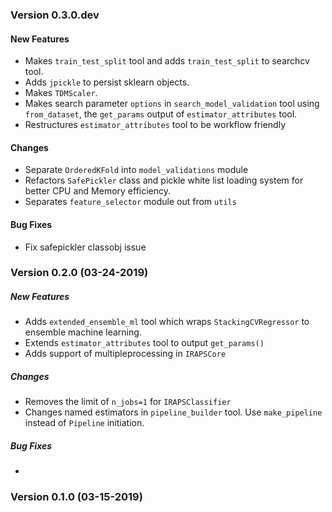 
### Version 0.3.0.dev

#### New Features

- Makes `train_test_split` tool and adds `train_test_split` to searchcv tool.
- Adds `jpickle` to persist sklearn objects.
- Makes `TDMScaler`.
- Makes search parameter `options` in `search_model_validation` tool using `from_dataset`, the `get_params` output of 
`estimator_attributes` tool.
- Restructures `estimator_attributes` tool to be workflow friendly

#### Changes

- Separate `OrderedKFold` into `model_validations` module
- Refactors `SafePickler` class and pickle white list loading system for better CPU and Memory efficiency.
- Separates `feature_selector` module out from `utils`

#### Bug Fixes

- Fix safepickler classobj issue


### Version 0.2.0 (03-24-2019)

##### New Features

- Adds `extended_ensemble_ml` tool which wraps `StackingCVRegressor` to ensemble machine learning.
- Extends `estimator_attributes` tool to output `get_params()`
- Adds support of multipleprocessing in `IRAPSCore`

##### Changes

- Removes the limit of `n_jobs=1` for `IRAPSClassifier`
- Changes named estimators in `pipeline_builder` tool. Use `make_pipeline` instead of `Pipeline` initiation.


##### Bug Fixes

- 


### Version 0.1.0 (03-15-2019)

